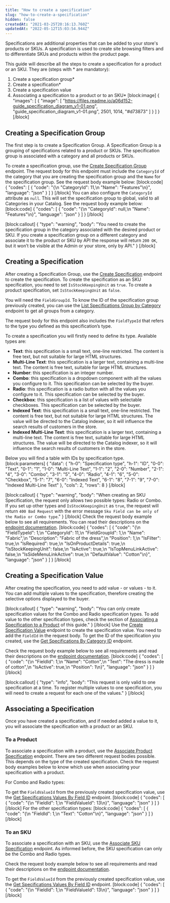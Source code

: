 ```yaml
---
title: "How to create a specification"
slug: "how-to-create-a-specification"
hidden: false
createdAt: "2021-03-25T20:16:13.760Z"
updatedAt: "2022-05-12T15:03:54.944Z"
---
```

Specifications are additional properties that can be added to your store's products or SKUs. A specification is used to create site browsing filters and to differentiate SKUs and products within the product page. 

This guide will describe all the steps to create a specification for a product or an SKU. They are (steps with * are mandatory):

1. Create a specification group*
2. Create a specification*
3. Create a specification value
4. Associating a specification to a product or to an SKU*
[block:image]
{
  "images": [
    {
      "image": [
        "https://files.readme.io/a06d152-guide_specification_diagram_v1-01.png",
        "guide_specification_diagram_v1-01.png",
        2501,
        1014,
        "#d73873"
      ]
    }
  ]
}
[/block]
## Creating a Specification Group

The first step is to create a Specification Group. A Specification Group is a grouping of specifications related to a product or SKUs. The specification group is associated with a category and all products or SKUs. 

To create a specification group, use the [Create Specification Group](https://developers.vtex.com/vtex-rest-api/reference/specificationgroupinsert2) endpoint. The request body for this endpoint must include the `CategoryId` of the category that you are creating the specification group and the `Name` for the specification group. See the request body example below:
[block:code]
{
  "codes": [
    {
      "code": "{\n    \"CategoryId\": 11,\n    \"Name\": \"Features\"\n}",
      "language": "json"
    }
  ]
}
[/block]
You can also configure the `CategoryId`  attribute as `null`. This will set the specification group to global, valid to all Categories in your Catalog. See the request body example below:
[block:code]
{
  "codes": [
    {
      "code": "{\n    \"CategoryId\": null,\n    \"Name\": \"Features\"\n}",
      "language": "json"
    }
  ]
}
[/block]

[block:callout]
{
  "type": "warning",
  "body": "You need to create the specification group in the category associated with the desired product or SKU. If you create a specification group on a different category and associate it to the product or SKU by API the response will return `200 OK`, but it won’t be visible at the Admin or your store, only by API."
}
[/block]
## Creating a Specification

After creating a Specification Group, use the [Create Specification](https://developers.vtex.com/vtex-rest-api/reference/catalog-api-post-specification) endpoint to create the specification. To create the specification as an SKU specification, you need to set `IsStockKeepingUnit` as `true`. To create a product specification, set `IsStockKeepingUnit` as `false`.

You will need the `FieldGroupId`. To know the ID of the specification group previously created, you can use the [List Specifications Group by Category](https://developers.vtex.com/vtex-rest-api/reference/catalog-api-get-specification-group-categoryid) endpoint to get all groups from a category. 

The request body for this endpoint also includes the `FieldTypeId` that refers to the type you defined as this specification’s type. 

To create a specification you will firstly need to define its type. Available types are:

- **Text**: this specification is a small text, one-line restricted. The content is free text, but not suitable for large HTML structures.
- **Multi-Line Text**: this specification is a larger text, containing a multi-line text. The content is free text, suitable for large HTML structures.
- **Number**: this specification is an integer number.
- **Combo**: this specification is a dropdown component with all the values you configure to it. This specification can be selected by the buyer. 
- **Radio**: this specification is a radio button with all the values you configure to it. This specification can be selected by the buyer.
- **Checkbox**: this specification is a list of values with selectable checkboxes. This specification can be selected by the buyer.
- **Indexed Text**: this specification is a small text, one-line restricted. The content is free text, but not suitable for large HTML structures. The value will be directed to the Catalog indexer, so it will influence the search results of customers in the store.
- **Indexed Multi-Line Text**: this specification is a larger text, containing a multi-line text. The content is free text, suitable for large HTML structures. The value will be directed to the Catalog indexer, so it will influence the search results of customers in the store.

Below you will find a table with IDs by specification type. 
[block:parameters]
{
  "data": {
    "h-0": "Specification type",
    "h-1": "ID",
    "0-0": "Text",
    "0-1": "1",
    "1-0": "Multi-Line Text",
    "1-1": "2",
    "2-0": "Number",
    "2-1": "4",
    "3-0": "Combo",
    "3-1": "5",
    "4-0": "Radio",
    "4-1": "6",
    "5-0": "Checkbox",
    "5-1": "7",
    "6-0": "Indexed Text",
    "6-1": "8",
    "7-1": "9",
    "7-0": "Indexed Multi-Line Text"
  },
  "cols": 2,
  "rows": 8
}
[/block]

[block:callout]
{
  "type": "warning",
  "body": "When creating an SKU Specification, the request only allows two possible types: Radio or Combo. If you set up other types and `IsStockKeepingUnit` as `true`, the request will return `400 Bad Request` with the error message `Sku Field can be only of the Radio or Combo type`."
}
[/block]
Check the request body example below to see all requirements. You can read their descriptions on the [endpoint documentation](https://developers.vtex.com/vtex-rest-api/reference/catalog-api-post-specification).
[block:code]
{
  "codes": [
    {
      "code": "{\n    \"FieldTypeId\": 1,\n    \"CategoryId\": 11,\n    \"FieldGroupId\": 1,\n    \"Name\": \"Fabric\",\n    \"Description\": \"Fabric of the dress\",\n    \"Position\": 1,\n    \"IsFilter\": true,\n    \"IsRequired\": true,\n    \"IsOnProductDetails\": true,\n    \"IsStockKeepingUnit\": false,\n    \"IsActive\": true,\n    \"IsTopMenuLinkActive\": false,\n    \"IsSideMenuLinkActive\": true,\n    \"DefaultValue\": \"Cotton\"\n}",
      "language": "json"
    }
  ]
}
[/block]
## Creating a Specification Value

After creating the specification, you need to add value - or values - to it. You can add multiple values to the specification, therefore creating the selective options displayed to the buyer. 

[block:callout]
{
  "type": "warning",
  "body": "You can only create specification values for the Combo and Radio specification types. To add value to the other specification types, check the section of [Associating a Specification to a Product](https://developers.vtex.com/vtex-developer-docs/docs/how-to-create-a-specification#to-a-product) of this guide."
}
[/block]
Use the [Create Specification Value](https://developers.vtex.com/vtex-rest-api/reference/catalog-api-post-specification-value) endpoint to create the specification value. You need to add the `FieldId` in the request body. To get the ID of the specification you created, use the [Get Specifications By Category ID](https://developers.vtex.com/vtex-rest-api/reference/catalog-api-get-specification-category) endpoint.

Check the request body example below to see all requirements and read their descriptions on the [endpoint documentation](https://developers.vtex.com/vtex-rest-api/reference/catalog-api-post-specification-value).
[block:code]
{
  "codes": [
    {
      "code": "{\n    \"FieldId\": 1,\n    \"Name\": \"Cotton\",\n    \"Text\": \"The dress is made of cotton\",\n    \"IsActive\": true,\n    \"Position\": 1\n}",
      "language": "json"
    }
  ]
}
[/block]

[block:callout]
{
  "type": "info",
  "body": "This request is only valid to one specification at a time. To register multiple values to one specification, you will need to create a request for each one of the values."
}
[/block]
## Associating a Specification 

Once you have created a specification, and if needed added a value to it, you will associate the specification with a product or an SKU. 

### To a Product

To associate a specification with a product, use the [Associate Product Specification](https://developers.vtex.com/vtex-rest-api/reference/catalog-api-post-create-product-specification) endpoint. There are two different request bodies possible. This depends on the type of the created specification. Check the request body examples below to know which use when associating your specification with a product.

For Combo and Radio types:

To get the `FieldValueId` from the previously created specification value, use the [Get Specifications Values By Field ID](https://developers.vtex.com/vtex-rest-api/reference/catalog-api-get-specification-field-value-fieldid) endpoint.
[block:code]
{
  "codes": [
    {
      "code": "{\n    \"FieldId\": 1,\n    \"FieldValueId\": 13\n}",
      "language": "json"
    }
  ]
}
[/block]
For the other specification types:
[block:code]
{
  "codes": [
    {
      "code": "{\n    \"FieldId\": 1,\n    \"Text\": \"Cotton\"\n}",
      "language": "json"
    }
  ]
}
[/block]
### To an SKU
To associate a specification with an SKU, use the [Associate SKU Specification](https://developers.vtex.com/vtex-rest-api/reference/catalog-api-post-sku-specification) endpoint. As informed before, the SKU specification can only be the Combo and Radio types. 

Check the request body example below to see all requirements and read their descriptions on the [endpoint documentation](https://developers.vtex.com/vtex-rest-api/reference/catalog-api-post-sku-specification).

To get the `FieldValueId` from the previously created specification value, use the [Get Specifications Values By Field ID](https://developers.vtex.com/vtex-rest-api/reference/catalog-api-get-specification-field-value-fieldid) endpoint.
[block:code]
{
  "codes": [
    {
      "code": "{\n    \"FieldId\": 1,\n    \"FieldValueId\": 13\n}",
      "language": "json"
    }
  ]
}
[/block]